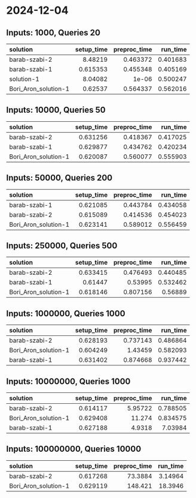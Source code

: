 # 2024-12-04

## Inputs: 1000, Queries 20

| solution             |   setup_time |   preproc_time |   run_time |
|:---------------------|-------------:|---------------:|-----------:|
| barab-szabi-2        |     8.48219  |       0.463372 |   0.401683 |
| barab-szabi-1        |     0.615353 |       0.455348 |   0.405169 |
| solution-1           |     8.04082  |       1e-06    |   0.500247 |
| Bori_Aron_solution-1 |     0.62537  |       0.564337 |   0.562016 |

## Inputs: 10000, Queries 50

| solution             |   setup_time |   preproc_time |   run_time |
|:---------------------|-------------:|---------------:|-----------:|
| barab-szabi-2        |     0.631256 |       0.418367 |   0.417025 |
| barab-szabi-1        |     0.629877 |       0.434762 |   0.420234 |
| Bori_Aron_solution-1 |     0.620087 |       0.560077 |   0.555903 |

## Inputs: 50000, Queries 200

| solution             |   setup_time |   preproc_time |   run_time |
|:---------------------|-------------:|---------------:|-----------:|
| barab-szabi-1        |     0.621085 |       0.443784 |   0.434058 |
| barab-szabi-2        |     0.615089 |       0.414536 |   0.454023 |
| Bori_Aron_solution-1 |     0.623141 |       0.589012 |   0.556459 |

## Inputs: 250000, Queries 500

| solution             |   setup_time |   preproc_time |   run_time |
|:---------------------|-------------:|---------------:|-----------:|
| barab-szabi-2        |     0.633415 |       0.476493 |   0.440485 |
| barab-szabi-1        |     0.61447  |       0.53995  |   0.532462 |
| Bori_Aron_solution-1 |     0.618146 |       0.807156 |   0.56889  |

## Inputs: 1000000, Queries 1000

| solution             |   setup_time |   preproc_time |   run_time |
|:---------------------|-------------:|---------------:|-----------:|
| barab-szabi-2        |     0.628193 |       0.737143 |   0.486864 |
| Bori_Aron_solution-1 |     0.604249 |       1.43459  |   0.582093 |
| barab-szabi-1        |     0.631402 |       0.874668 |   0.937442 |

## Inputs: 10000000, Queries 1000

| solution             |   setup_time |   preproc_time |   run_time |
|:---------------------|-------------:|---------------:|-----------:|
| barab-szabi-2        |     0.614117 |        5.95722 |   0.788505 |
| Bori_Aron_solution-1 |     0.629408 |       11.274   |   0.834575 |
| barab-szabi-1        |     0.627188 |        4.9318  |   7.03984  |

## Inputs: 100000000, Queries 10000

| solution             |   setup_time |   preproc_time |   run_time |
|:---------------------|-------------:|---------------:|-----------:|
| barab-szabi-2        |     0.617268 |        73.3884 |    3.14964 |
| Bori_Aron_solution-1 |     0.629119 |       148.421  |   18.3946  |